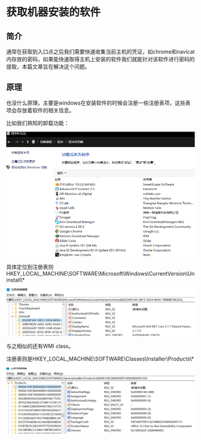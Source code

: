 # 获取机器安装的软件

## 简介

通常在获取到入口点之后我们需要快速收集当前主机的凭证，如chrome和navicat内存放的密码，如果能快速取得主机上安装的软件我们就能针对该软件进行密码的提取，本篇文章旨在解决这个问题。

## 原理

也没什么原理，主要是windows在安装软件的时候会注册一些注册表项，这些表项会存放着软件的相关信息。

比如我们熟知的卸载功能：

![](../.gitbook/assets/image%20%28161%29.png)

具体定位到注册表则HKEY\_LOCAL\_MACHINE\SOFTWARE\Microsoft\Windows\CurrentVersion\Uninstall\\*

![](../.gitbook/assets/image%20%28159%29.png)

与之相似的还有WMI class。

注册表则是HKEY\_LOCAL\_MACHINE\SOFTWARE\Classes\Installer\Products\\*

![](../.gitbook/assets/image%20%28160%29.png)

